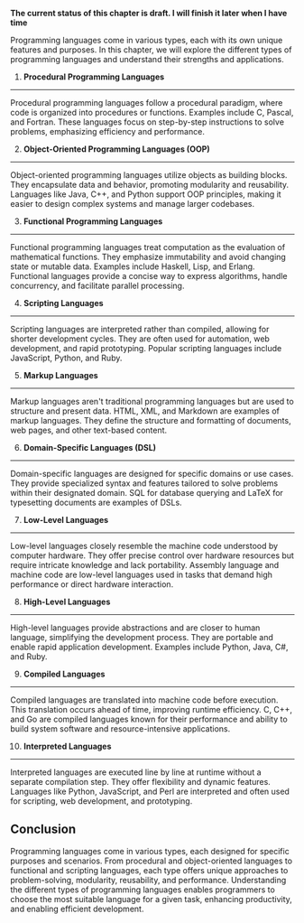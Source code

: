 **The current status of this chapter is draft. I will finish it later when I have time**

Programming languages come in various types, each with its own unique features and purposes. In this chapter, we will explore the different types of programming languages and understand their strengths and applications.

1. **Procedural Programming Languages**
---------------------------------------

Procedural programming languages follow a procedural paradigm, where code is organized into procedures or functions. Examples include C, Pascal, and Fortran. These languages focus on step-by-step instructions to solve problems, emphasizing efficiency and performance.

2. **Object-Oriented Programming Languages (OOP)**
--------------------------------------------------

Object-oriented programming languages utilize objects as building blocks. They encapsulate data and behavior, promoting modularity and reusability. Languages like Java, C++, and Python support OOP principles, making it easier to design complex systems and manage larger codebases.

3. **Functional Programming Languages**
---------------------------------------

Functional programming languages treat computation as the evaluation of mathematical functions. They emphasize immutability and avoid changing state or mutable data. Examples include Haskell, Lisp, and Erlang. Functional languages provide a concise way to express algorithms, handle concurrency, and facilitate parallel processing.

4. **Scripting Languages**
--------------------------

Scripting languages are interpreted rather than compiled, allowing for shorter development cycles. They are often used for automation, web development, and rapid prototyping. Popular scripting languages include JavaScript, Python, and Ruby.

5. **Markup Languages**
-----------------------

Markup languages aren't traditional programming languages but are used to structure and present data. HTML, XML, and Markdown are examples of markup languages. They define the structure and formatting of documents, web pages, and other text-based content.

6. **Domain-Specific Languages (DSL)**
--------------------------------------

Domain-specific languages are designed for specific domains or use cases. They provide specialized syntax and features tailored to solve problems within their designated domain. SQL for database querying and LaTeX for typesetting documents are examples of DSLs.

7. **Low-Level Languages**
--------------------------

Low-level languages closely resemble the machine code understood by computer hardware. They offer precise control over hardware resources but require intricate knowledge and lack portability. Assembly language and machine code are low-level languages used in tasks that demand high performance or direct hardware interaction.

8. **High-Level Languages**
---------------------------

High-level languages provide abstractions and are closer to human language, simplifying the development process. They are portable and enable rapid application development. Examples include Python, Java, C#, and Ruby.

9. **Compiled Languages**
-------------------------

Compiled languages are translated into machine code before execution. This translation occurs ahead of time, improving runtime efficiency. C, C++, and Go are compiled languages known for their performance and ability to build system software and resource-intensive applications.

10. **Interpreted Languages**
-----------------------------

Interpreted languages are executed line by line at runtime without a separate compilation step. They offer flexibility and dynamic features. Languages like Python, JavaScript, and Perl are interpreted and often used for scripting, web development, and prototyping.

Conclusion
----------

Programming languages come in various types, each designed for specific purposes and scenarios. From procedural and object-oriented languages to functional and scripting languages, each type offers unique approaches to problem-solving, modularity, reusability, and performance. Understanding the different types of programming languages enables programmers to choose the most suitable language for a given task, enhancing productivity, and enabling efficient development.
